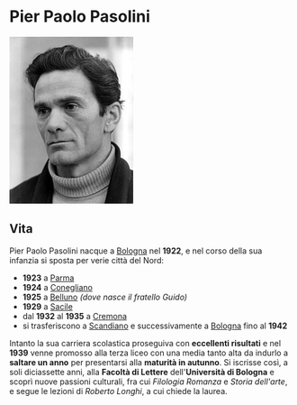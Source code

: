 # Pier Paolo Pasolini

![](../Pasted%20image%2020220524072152.jpg)

## Vita
Pier Paolo Pasolini nacque a [Bologna](../luoghi/Bologna) nel **1922**, e nel corso della sua infanzia si sposta per verie città del Nord:
- **1923** a [Parma](../luoghi/Parma)
- **1924** a [Conegliano](../luoghi/Conegliano)
- **1925** a [Belluno](../luoghi/Belluno) *(dove nasce il fratello Guido)*
- **1929** a [Sacile](../luoghi/Sacile) 
- dal **1932** al **1935** a [Cremona](../luoghi/Cremona)
- si trasferiscono a [Scandiano](../luoghi/Scandiano) e successivamente a [Bologna](../luoghi/Bologna) fino al **1942**

Intanto la sua carriera scolastica proseguiva con **eccellenti risultati** e nel **1939** venne promosso alla terza liceo con una media tanto alta da indurlo a **saltare un anno** per presentarsi alla **maturità in autunno**. Si iscrisse così, a soli diciassette anni, alla **Facoltà di Lettere** dell'**Università di Bologna** e scoprì nuove passioni culturali, fra cui *Filologia Romanza* e *Storia dell'arte*, e segue le lezioni di *Roberto Longhi*, a cui chiede la laurea.


